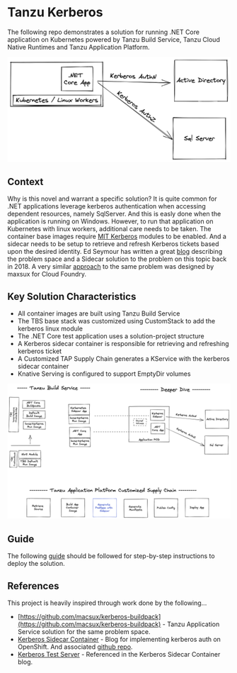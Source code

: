 # Tanzu Kerberos

The following repo demonstrates a solution for running .NET Core application on Kubernetes powered by Tanzu Build Service, Tanzu Cloud Native Runtimes and Tanzu Application Platform.

![Desired Result](docs/desired-result.png)

## Context

Why is this novel and warrant a specific solution?  It is quite common for .NET applications leverage kerberos authentication when accessing dependent resources, namely SqlServer.  And this is easly done when the application is running on Windows.  However, to run that application on Kubernetes with linux workers, additional care needs to be taken.  The container base images require [MIT Kerberos](https://web.mit.edu/kerberos/krb5-latest/doc/index.html) modules to be enabled.  And a sidecar needs to be setup to retrieve and refresh Kerberos tickets based upon the desired identity.  Ed Seymour has written a great [blog](https://cloud.redhat.com/blog/kerberos-sidecar-container) describing the problem space and a Sidecar solution to the problem on this topic back in 2018.  A very similar [approach](https://github.com/macsux/kerberos-buildpack) to the same problem was designed by maxsux for Cloud Foundry.

## Key Solution Characteristics

- All container images are built using Tanzu Build Service
- The TBS base stack was customized using CustomStack to add the kerberos linux module
- The .NET Core test application uses a solution-project structure
- A Kerberos sidecar container is responsible for retrieving and refreshing kerberos ticket
- A Customized TAP Supply Chain generates a KService with the kerberos sidecar container
- Knative Serving is configured to support EmptyDir volumes

![Solution](docs/solution.png)

## Guide

The following [guide](guide.md) should be followed for step-by-step instructions to deploy the solution.

## References

This project is heavily inspired through work done by the following...

- [https://github.com/macsux/kerberos-buildpack](https://github.com/macsux/kerberos-buildpack) - Tanzu Application Service solution for the same problem space.
- [Kerberos Sidecar Container](https://cloud.redhat.com/blog/kerberos-sidecar-container) - Blog for implementing kerberos auth on OpenShift.  And associated [github repo](https://github.com/edseymour/kinit-sidecar/blob/master/openshift/example-client-deploy.yaml).
- [Kerberos Test Server](https://github.com/gcavalcante8808/docker-krb5-server) - Referenced in the Kerberos Sidecar Container blog.
